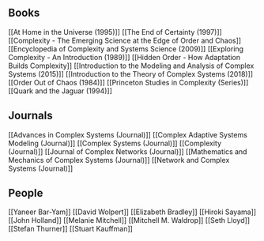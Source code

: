 ## Books
[[At Home in the Universe (1995)]]
[[The End of Certainty (1997)]]
[[Complexity - The Emerging Science at the Edge of Order and Chaos]]
[[Encyclopedia of Complexity and Systems Science (2009)]]
[[Exploring Complexity - An Introduction (1989)]]
[[Hidden Order - How Adaptation Builds Complexity]]
[[Introduction to the Modeling and Analysis of Complex Systems (2015)]]
[[Introduction to the Theory of Complex Systems (2018)]]
[[Order Out of Chaos (1984)]]
[[Princeton Studies in Complexity (Series)]]
[[Quark and the Jaguar (1994)]]
## Journals
[[Advances in Complex Systems (Journal)]]
[[Complex Adaptive Systems Modeling (Journal)]]
[[Complex Systems (Journal)]]
[[Complexity (Journal)]]
[[Journal of Complex Networks (Journal)]]
[[Mathematics and Mechanics of Complex Systems (Journal)]]
[[Network and Complex Systems (Journal)]]
## People
[[Yaneer Bar-Yam]]
[[David Wolpert]]
[[Elizabeth Bradley]]
[[Hiroki Sayama]]
[[John Holland]]
[[Melanie Mitchell]]
[[Mitchell M. Waldrop]]
[[Seth Lloyd]]
[[Stefan Thurner]]
[[Stuart Kauffman]]